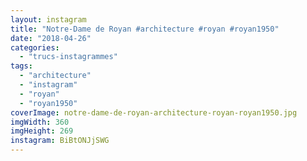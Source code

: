 ```yaml
---
layout: instagram
title: "Notre-Dame de Royan #architecture #royan #royan1950"
date: "2018-04-26"
categories: 
  - "trucs-instagrammes"
tags: 
  - "architecture"
  - "instagram"
  - "royan"
  - "royan1950"
coverImage: notre-dame-de-royan-architecture-royan-royan1950.jpg
imgWidth: 360
imgHeight: 269
instagram: BiBtONJjSWG
---
```

